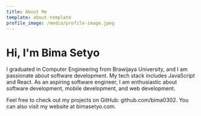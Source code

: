 ```yaml
---
title: About Me
template: about-template
profile_image: /media/profile-image.jpeg
---
```


# Hi, I'm Bima Setyo

I graduated in Computer Engineering from Brawijaya University, and I am passionate about software development. My tech stack includes JavaScript and React. As an aspiring software engineer, I am enthusiastic about software development, mobile development, and web development.

Feel free to check out my projects on GitHub: github.com/bima0302. You can also visit my website at bimasetyo.com.
